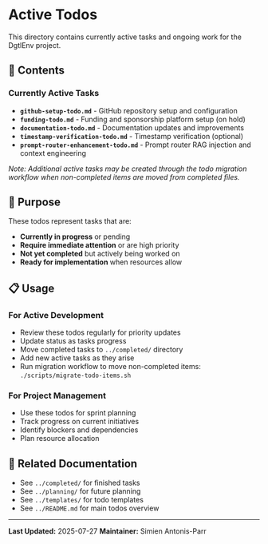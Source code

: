# Active Todos

This directory contains currently active tasks and ongoing work for the DgtlEnv project.

## 📁 Contents

### Currently Active Tasks
- **`github-setup-todo.md`** - GitHub repository setup and configuration
- **`funding-todo.md`** - Funding and sponsorship platform setup (on hold)
- **`documentation-todo.md`** - Documentation updates and improvements
- **`timestamp-verification-todo.md`** - Timestamp verification (optional)
- **`prompt-router-enhancement-todo.md`** - Prompt router RAG injection and context engineering

*Note: Additional active tasks may be created through the todo migration workflow when non-completed items are moved from completed files.*

## 🎯 Purpose

These todos represent tasks that are:
- **Currently in progress** or pending
- **Require immediate attention** or are high priority
- **Not yet completed** but actively being worked on
- **Ready for implementation** when resources allow

## 📋 Usage

### For Active Development
- Review these todos regularly for priority updates
- Update status as tasks progress
- Move completed tasks to `../completed/` directory
- Add new active tasks as they arise
- Run migration workflow to move non-completed items: `./scripts/migrate-todo-items.sh`

### For Project Management
- Use these todos for sprint planning
- Track progress on current initiatives
- Identify blockers and dependencies
- Plan resource allocation

## 🔗 Related Documentation

- See `../completed/` for finished tasks
- See `../planning/` for future planning
- See `../templates/` for todo templates
- See `../README.md` for main todos overview

---

**Last Updated:** 2025-07-27
**Maintainer:** Simien Antonis-Parr
